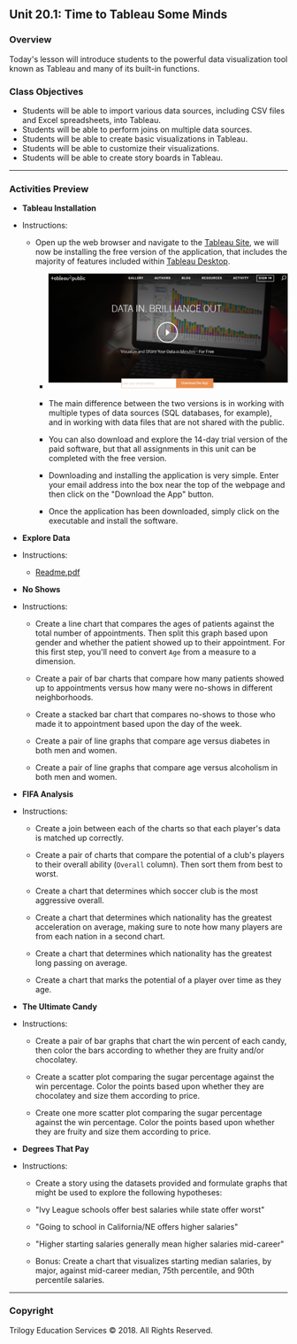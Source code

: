 ## Unit 20.1: Time to Tableau Some Minds

### Overview

Today's lesson will introduce students to the powerful data visualization tool known as Tableau and many of its built-in functions.

### Class Objectives

* Students will be able to import various data sources, including CSV files and Excel spreadsheets, into Tableau.
* Students will be able to perform joins on multiple data sources.
* Students will be able to create basic visualizations in Tableau.
* Students will be able to customize their visualizations.
* Students will be able to create story boards in Tableau.

- - -

### Activities Preview

* **Tableau Installation**

* Instructions:

  * Open up the web browser and navigate to the [Tableau Site](https://public.tableau.com/en-us/s/), we will now be installing the free version of the application, that includes the majority of features included within [Tableau Desktop](https://www.tableau.com/products/desktop).

    * ![Tableau Download](Images/02-Installation_PublicDownload.png)

    * The main difference between the two versions is in working with multiple types of data sources (SQL databases, for example), and in working with data files that are not shared with the public.

    * You can also download and explore the 14-day trial version of the paid software, but that all assignments in this unit can be completed with the free version.

    * Downloading and installing the application is very simple. Enter your email address into the box near the top of the webpage and then click on the "Download the App" button.

    * Once the application has been downloaded, simply click on the executable and install the software.

* **Explore Data**

* Instructions:

  * [Readme.pdf](Activities/03-Stu_Exploration/Unsolved/Readme.pdf)

* **No Shows**

* Instructions:

  * Create a line chart that compares the ages of patients against the total number of appointments. Then split this graph based upon gender and whether the patient showed up to their appointment. For this first step, you'll need to convert `Age` from a measure to a dimension.

  * Create a pair of bar charts that compare how many patients showed up to appointments versus how many were no-shows in different neighborhoods.

  * Create a stacked bar chart that compares no-shows to those who made it to appointment based upon the day of the week.

  * Create a pair of line graphs that compare age versus diabetes in both men and women.

  * Create a pair of line graphs that compare age versus alcoholism in both men and women.

* **FIFA Analysis**

* Instructions:

  * Create a join between each of the charts so that each player's data is matched up correctly.

  * Create a pair of charts that compare the potential of a club's players to their overall ability (`Overall` column). Then sort them from best to worst.

  * Create a chart that determines which soccer club is the most aggressive overall.

  * Create a chart that determines which nationality has the greatest acceleration on average, making sure to note how many players are from each nation in a second chart.

  * Create a chart that determines which nationality has the greatest long passing on average.

  * Create a chart that marks the potential of a player over time as they age.

* **The Ultimate Candy**

* Instructions:

  * Create a pair of bar graphs that chart the win percent of each candy, then color the bars according to whether they are fruity and/or chocolatey.

  * Create a scatter plot comparing the sugar percentage against the win percentage. Color the points based upon whether they are chocolatey and size them according to price.

  * Create one more scatter plot comparing the sugar percentage against the win percentage. Color the points based upon whether they are fruity and size them according to price.

* **Degrees That Pay**

* Instructions:

  * Create a story using the datasets provided and formulate graphs that might be used to explore the following hypotheses:

  * "Ivy League schools offer best salaries while state offer worst"

  * "Going to school in California/NE offers higher salaries"

  * "Higher starting salaries generally mean higher salaries mid-career"

  * Bonus: Create a chart that visualizes starting median salaries, by major, against mid-career median, 75th percentile, and 90th percentile salaries.

- - -

### Copyright

Trilogy Education Services © 2018. All Rights Reserved.
